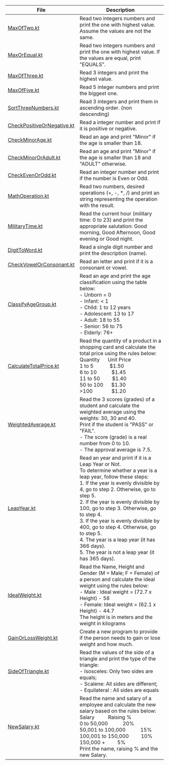 | File                                                     | Description                                                                                                                                                                                                                                                                                                                                                                                                                                                                                                                    |
|----------------------------------------------------------|--------------------------------------------------------------------------------------------------------------------------------------------------------------------------------------------------------------------------------------------------------------------------------------------------------------------------------------------------------------------------------------------------------------------------------------------------------------------------------------------------------------------------------|
| [MaxOfTwo.kt](MaxOfTwo.kt)                               | Read two integers numbers and print the one with highest value. Assume the values are not the same.                                                                                                                                                                                                                                                                                                                                                                                                                            |
| [MaxOrEqual.kt](MaxOrEqual.kt)                           | Read two integers numbers and print the one with highest value. If the values are equal, print "EQUALS".                                                                                                                                                                                                                                                                                                                                                                                                                       |
| [MaxOfThree.kt](MaxOfThree.kt)                           | Read 3 integers and print the highest value.                                                                                                                                                                                                                                                                                                                                                                                                                                                                                   |
| [MaxOfFive.kt](MaxOfFive.kt)                             | Read 5 integer numbers and print the biggest one.                                                                                                                                                                                                                                                                                                                                                                                                                                                                              |
| [SortThreeNumbers.kt](SortThreeNumbers.kt)               | Read 3 integers and print them in ascending order. (non descending)                                                                                                                                                                                                                                                                                                                                                                                                                                                            |
| [CheckPositiveOrNegative.kt](CheckPositiveOrNegative.kt) | Read a integer number and print if it is positive or negative.                                                                                                                                                                                                                                                                                                                                                                                                                                                                 |
| [CheckMinorAge.kt](CheckMinorAge.kt)                     | Read an age and print "Minor" if the age is smaller than 18.                                                                                                                                                                                                                                                                                                                                                                                                                                                                   |
| [CheckMinorOrAdult.kt](CheckMinorOrAdult.kt)             | Read an age and print "Minor" if the age is smaller than 18 and "ADULT" otherwise.                                                                                                                                                                                                                                                                                                                                                                                                                                             |
| [CheckEvenOrOdd.kt](CheckEvenOrOdd.kt)                   | Read an integer number and print if the number is Even or Odd.                                                                                                                                                                                                                                                                                                                                                                                                                                                                 |
| [MathOperation.kt](MathOperation.kt)                     | Read two numbers, desired operations (+, -, *, /) and print an string representing the operation with the result.                                                                                                                                                                                                                                                                                                                                                                                                              |
| [MilitaryTime.kt](MilitaryTime.kt)                       | Read the current hour (military time: 0 to 23) and print the appropriate salutation: Good morning, Good Afternoon, Good evening or Good night.                                                                                                                                                                                                                                                                                                                                                                                 |
| [DigitToWord.kt](DigitToWord.kt)                         | Read a single digit number and print the description (name).                                                                                                                                                                                                                                                                                                                                                                                                                                                                   |
| [CheckVowelOrConsonant.kt](CheckVowelOrConsonant.kt)     | Read an letter and print if it is a consonant or vowel.                                                                                                                                                                                                                                                                                                                                                                                                                                                                        |
| [ClassifyAgeGroup.kt](ClassifyAgeGroup.kt)               | Read an age and print the age classification using the table below: <br/>- Unborn = 0 <br/>- Infant: < 1 <br/>- Child: 1 to 12 years <br/>- Adolescent: 13 to 17 <br/>- Adult: 18 to 55 <br/>- Senior: 56 to 75 <br/>- Elderly: 76+                                                                                                                                                                                                                                                                                            |
| [CalculateTotalPrice.kt](CalculateTotalPrice.kt)         | Read the quantity of a product in a shopping card and calculate the total price using the rules below: <br/>Quantity &nbsp;&nbsp;&nbsp;&nbsp; Unit Price   <br/> 1 to 5 &nbsp;&nbsp;&nbsp;&nbsp;&nbsp;&nbsp;&nbsp;&nbsp;&nbsp;&nbsp; $1.50 <br/> 6 to 10 &nbsp;&nbsp;&nbsp;&nbsp;&nbsp;&nbsp;&nbsp;&nbsp;&nbsp; $1.45 <br/> 11 to 50 &nbsp;&nbsp;&nbsp;&nbsp;&nbsp;&nbsp;&nbsp; $1.40 <br/> 50 to 100 &nbsp;&nbsp;&nbsp;&nbsp; $1.30 <br/> >100 &nbsp;&nbsp;&nbsp;&nbsp;&nbsp;&nbsp;&nbsp;&nbsp;&nbsp;&nbsp;&nbsp;&nbsp; $1.20 |
| [WeightedAverage.kt](WeightedAverage.kt)                 | Read the 3 scores (grades) of a student and calculate the weighted average using the weights: 30, 30 and 40. <br/>Print if the student is "PASS" or "FAIL". <br/>- The score (grade) is a real number from 0 to 10. <br/>- The approval average is 7.5.                                                                                                                                                                                                                                                                        |
| [LeapYear.kt](LeapYear.kt)                               | Read an year and print if it is a Leap Year or Not. <br/>To determine whether a year is a leap year, follow these steps: <br/>1. If the year is evenly divisible by 4, go to step 2. Otherwise, go to step 5. <br/>2. If the year is evenly divisible by 100, go to step 3. Otherwise, go to step 4. <br/>3. If the year is evenly divisible by 400, go to step 4. Otherwise, go to step 5. <br/>4. The year is a leap year (it has 366 days). <br/>5. The year is not a leap year (it has 365 days).                          |
| [IdealWeight.kt](IdealWeight.kt)                         | Read the Name, Height and Gender (M = Male; F = Female) of a person and calculate the ideal weight using the rules below:<br/>- Male  : Ideal weight = (72.7 x Height) - 58<br/>- Female: Ideal weight = (62.1 x Height) - 44.7<br/>The height is in meters and the weight in kilograms                                                                                                                                                                                                                                        |
| [GainOrLossWeight.kt](GainOrLossWeight.kt)               | Create a new program to provide if the person needs to gain or lose weight and how much.                                                                                                                                                                                                                                                                                                                                                                                                                                       |
| [SideOfTriangle.kt](SideOfTriangle.kt)                   | Read the values of the side of a triangle and print the type of the triangle:<br/>- Isosceles: Only two sides are equals;<br/>- Scalene: All sides are different;<br/>- Equilateral : All sides are equals                                                                                                                                                                                                                                                                                                                     |
| [NewSalary.kt](NewSalary.kt)                             | Read the name and salary of a employee and calculate the new salary based on the rules below: <br/>Salary &nbsp;&nbsp;&nbsp;&nbsp;&nbsp;&nbsp;&nbsp;&nbsp; Raising % <br/>0 to 50,000 &nbsp;&nbsp;&nbsp;&nbsp;&nbsp;&nbsp;&nbsp;&nbsp;&nbsp; 20% <br/>50,001 to 100,000 &nbsp;&nbsp;&nbsp;&nbsp;&nbsp;&nbsp;&nbsp;&nbsp;&nbsp; 15% <br/>100,001 to 150,000 &nbsp;&nbsp;&nbsp;&nbsp;&nbsp;&nbsp;&nbsp; 10% <br/>150,000 + &nbsp;&nbsp;&nbsp;&nbsp;&nbsp;&nbsp;&nbsp; 5% <br/>Print the name, raising % and the new Salary.      |